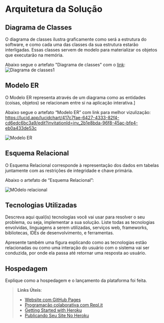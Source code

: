 # Arquitetura da Solução
## Diagrama de Classes

O diagrama de classes ilustra graficamente como será a estrutura do software, e como cada uma das classes da sua estrutura estarão interligadas. Essas classes servem de modelo para materializar os objetos que executarão na memória.

Abaixo segue o artefato "Diagrama de classes" com o <a href="https://lucid.app/lucidchart/1bba0da7-32fe-40fd-8dbf-2c14d4b8db6a/edit?page=0_0&invitationId=inv_65939ec6-47e0-4ec0-bbb8-82891f6fd860#">link</a>:
![Diagrama de classes1](https://user-images.githubusercontent.com/90878497/162346872-2ed7579c-a2d9-4911-b568-5435ba65a464.jpg)


## Modelo ER

O Modelo ER representa através de um diagrama como as entidades (coisas, objetos) se relacionam entre si na aplicação interativa.]

Abaixo segue o artefato “Modelo ER” com link para melhor vizulização:
https://lucid.app/lucidchart/417c7fae-6427-4333-82f4-cd6edc6bc3a9/edit?invitationId=inv_2b1e8bda-96f8-45ac-bfe4-eb0a433de53c


![Modelo ER](https://user-images.githubusercontent.com/75712250/161876648-ca61be4c-1623-4435-a109-91040231f114.png)



## Esquema Relacional

O Esquema Relacional corresponde à representação dos dados em tabelas juntamente com as restrições de integridade e chave primária.
 
Abaixo o artefato  de “Esquema Relacional”:


![MOdelo relacional](https://user-images.githubusercontent.com/75712250/161876659-cd8ffa35-a24c-46fa-ab3a-985c2c33b66d.png)


## Tecnologias Utilizadas

Descreva aqui qual(is) tecnologias você vai usar para resolver o seu problema, ou seja, implementar a sua solução. Liste todas as tecnologias envolvidas, linguagens a serem utilizadas, serviços web, frameworks, bibliotecas, IDEs de desenvolvimento, e ferramentas.

Apresente também uma figura explicando como as tecnologias estão relacionadas ou como uma interação do usuário com o sistema vai ser conduzida, por onde ela passa até retornar uma resposta ao usuário.

## Hospedagem

Explique como a hospedagem e o lançamento da plataforma foi feita.

> **Links Úteis**:
>
> - [Website com GitHub Pages](https://pages.github.com/)
> - [Programação colaborativa com Repl.it](https://repl.it/)
> - [Getting Started with Heroku](https://devcenter.heroku.com/start)
> - [Publicando Seu Site No Heroku](http://pythonclub.com.br/publicando-seu-hello-world-no-heroku.html)
